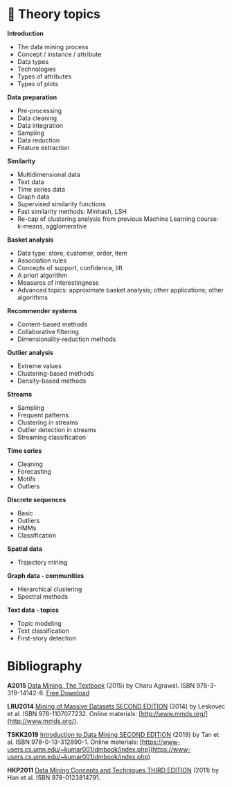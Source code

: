 # :construction: Theory topics

**Introduction**
* The data mining process
* Concept / instance / attribute
* Data types
* Technologies
* Types of attributes
* Types of plots

**Data preparation**
* Pre-processing
* Data cleaning
* Data integration
* Sampling
* Data reduction
* Feature extraction

**Similarity**
* Multidimensional data
* Text data
* Time series data
* Graph data
* Supervised similarity functions
* Fast similarity methods: Minhash, LSH
* Re-cap of clustering analysis from previous Machine Learning course: k-means, agglomerative

**Basket analysis**
* Data type: store, customer, order, item
* Association rules
* Concepts of support, confidence, lift
* A priori algorithm
* Measures of interestingness
* Advanced topics: approximate basket analysis; other applications; other algorithms

**Recommender systems**
* Content-based methods
* Collaborative filtering
* Dimensionality-reduction methods

**Outlier analysis**
* Extreme values
* Clustering-based methods
* Density-based methods

**Streams**
* Sampling
* Frequent patterns
* Clustering in streams
* Outlier detection in streams
* Streaming classification

**Time series**
* Cleaning
* Forecasting
* Motifs
* Outliers

**Discrete sequences**
* Basic
* Outliers
* HMMs
* Classification

**Spatial data**
* Trajectory mining

**Graph data  - communities**
* Hierarchical clustering
* Spectral methods

**Text data - topics**
* Topic modeling
* Text classification
* First-story detection

# Bibliography

**A2015** [Data Mining, The Textbook](https://www.springer.com/us/book/9783319141411) (2015) by Charu Agrawal. ISBN 978-3-319-14142-8. [Free Download](https://doc.lagout.org/Others/Data%20Mining/Data%20Mining_%20The%20Textbook%20%5BAggarwal%202015-04-14%5D.pdf)

**LRU2014** [Mining of Massive Datasets SECOND EDITION](https://www.cambridge.org/core/books/mining-of-massive-datasets/C1B37BA2CBB8361B94FDD1C6F4E47922) (2014) by Leskovec et al. ISBN 978-1107077232. Online materials: [http://www.mmds.org/](http://www.mmds.org/).

**TSKK2019** [Introduction to Data Mining SECOND EDITION](https://www.pearson.com/us/higher-education/program/Tan-Introduction-to-Data-Mining-2nd-Edition/PGM214749.html) (2019) by Tan et al. ISBN 978-0-13-312890-1. Online materials: [https://www-users.cs.umn.edu/~kumar001/dmbook/index.php](https://www-users.cs.umn.edu/~kumar001/dmbook/index.php)

**HKP2011** [Data Mining Concepts and Techniques THIRD EDITION](https://www.elsevier.com/books/data-mining-concepts-and-techniques/han/978-0-12-381479-1) (2011) by Han et al. ISBN 978-0123814791.

